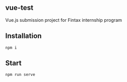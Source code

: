 ## vue-test
Vue.js submission project for Fintax internship program

## Installation
```
npm i
```

## Start
```
npm run serve
```
